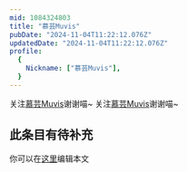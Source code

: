 ```yaml
---
mid: 1084324803
title: "慕芸Muvis"
pubDate: "2024-11-04T11:22:12.076Z"
updatedDate: "2024-11-04T11:22:12.076Z"
profile:
  {
    Nickname: ["慕芸Muvis"],
  }
---
```


关注[慕芸Muvis](https://space.bilibili.com/1084324803)谢谢喵~ 关注[慕芸Muvis](https://space.bilibili.com/1084324803)谢谢喵~

## 此条目有待补充
你可以在[这里](https://github.com/Yuhanawa/VTuber.ICU-Content/edit/master/v/慕芸Muvis/index.md)编辑本文
